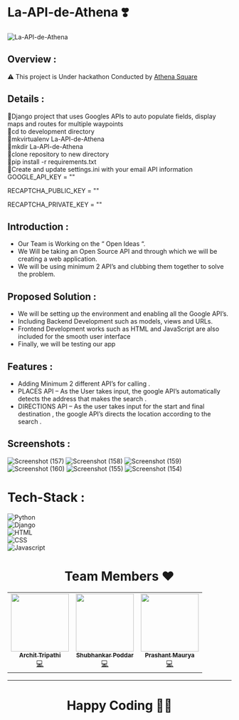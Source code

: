 # La-API-de-Athena ❣️

![La-API-de-Athena](https://socialify.git.ci/nobrains-29/La-API-de-Athena/image?description=1&font=Source%20Code%20Pro&forks=1&issues=1&language=1&pattern=Overlapping%20Hexagons&pulls=1&stargazers=1&theme=Dark)


## Overview :


⚠️ This project is Under hackathon Conducted by [Athena Square](https://dare2compete.com/p/athenahack-internship-opportunity-to-top-50-min-stipend-rs-20000-athenasquare-236660?lb=xBdlhru)


## Details :

🎯Django project that uses Googles APIs to auto populate fields, display maps and routes for multiple waypoints <br>
🎯cd to development directory <br>
🎯mkvirtualenv La-API-de-Athena <br>
🎯mkdir La-API-de-Athena <br>
🎯clone repository to new directory <br>
🎯pip install -r requirements.txt <br>
🎯Create and update settings.ini with your email API information<br>
GOOGLE_API_KEY = "" <br>

RECAPTCHA_PUBLIC_KEY = "" <br>

RECAPTCHA_PRIVATE_KEY = "" <br>



## Introduction :

- Our Team is Working on the “ Open Ideas “. <br>
- We Will be taking an Open Source API and through which we will be creating a web application. <br>
- We will be using minimum 2 API’s and clubbing them together to solve the problem. <br>


## Proposed Solution :

- We will be setting up the environment and enabling all the Google API’s. <br>
- Including Backend Development such as models, views and URLs. <br>
- Frontend Development works such as HTML and JavaScript are also included for the smooth user interface <br>
- Finally, we will be testing our app <br>

## Features :
- Adding Minimum 2 different API’s for calling . <br>
- PLACES API – As the User takes input, the google API’s automatically detects the address that makes the search . <br>
- DIRECTIONS API – As the user takes input for the start and final destination , the google API’s directs the location according to the search . <br>


## Screenshots :


![Screenshot (157)](https://user-images.githubusercontent.com/65807708/140788623-1c7b933b-bbbd-4e4d-b2f3-f13dafe12e2e.png)
![Screenshot (158)](https://user-images.githubusercontent.com/65807708/140788648-1b403e9b-e53b-4e8a-85f7-ccf2f7250b97.png)
![Screenshot (159)](https://user-images.githubusercontent.com/65807708/140788688-813f3231-dfb4-4b54-bb9e-467af91e7090.png)
![Screenshot (160)](https://user-images.githubusercontent.com/65807708/140788764-3e07032b-6f1b-46a3-9c4c-f99bddf036cc.png)
![Screenshot (155)](https://user-images.githubusercontent.com/65807708/140788802-e900e894-4799-4674-805b-904f20fd2df8.png)
![Screenshot (154)](https://user-images.githubusercontent.com/65807708/140788839-f6d2fe03-c13b-4deb-8f59-7b751881800e.png)







# Tech-Stack :

![Python](https://img.shields.io/badge/Python-3776AB?style=for-the-badge&logo=python&logoColor=white)<br>
![Django](https://img.shields.io/badge/Django-092E20?style=for-the-badge&logo=django&logoColor=white)<br>
![HTML](https://img.shields.io/badge/HTML-239120?style=for-the-badge&logo=html5&logoColor=white)<br>
![CSS](https://img.shields.io/badge/CSS-239120?&style=for-the-badge&logo=css3&logoColor=white)<br>
![Javascript](https://img.shields.io/badge/JavaScript-F7DF1E?style=for-the-badge&logo=javascript&logoColor=black)<br>


<h1 align=center> Team Members ❤️ </h1>
<p align="center">

<table>
  <tbody><tr>
    <td align="center"><a href="https://github.com/nobrains-29"><img alt="" src="https://avatars.githubusercontent.com/nobrains-29" width="130px;"><br><sub><b> Archit Tripathi  </b></sub></a><br><a href="https://github.com/nobrains-29/La-API-de-Athena/commits?author=nobrains-29" title="Code">💻 </a></td> </a></td>
    <td align="center"><a href="https://github.com/codeaholic-shub"><img alt="" src="https://avatars.githubusercontent.com/codeaholic-shub" width="130px;"><br><sub><b> Shubhankar Poddar </b></sub></a><br><a href="https://github.com/codeaholic-shub/La-API-de-Athena/commits?author=codeaholic-shub" title="Code">💻 </a></td> </a></td>
    <td align="center"><a href="https://github.com/prashant94157"><img alt="" src="https://avatars.githubusercontent.com/prashant94157" width="130px;"><br><sub><b> Prashant Maurya </b></sub></a><br><a href="https://github.com/prashant94157/La-API-de-Athena/commits?author=prashant94157" title="Code">💻 </a></td> </a></td>
    </tbody></tr>
 </table>

<hr>

<h1 align=center>Happy Coding 👨‍💻 </h1>










